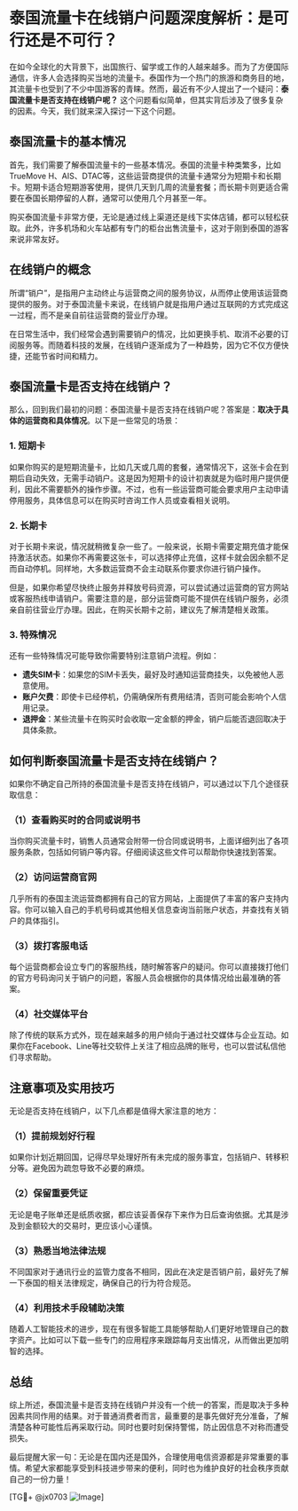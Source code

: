 # 泰国流量卡在线销户问题深度解析：是可行还是不可行？

在如今全球化的大背景下，出国旅行、留学或工作的人越来越多。而为了方便国际通信，许多人会选择购买当地的流量卡。泰国作为一个热门的旅游和商务目的地，其流量卡也受到了不少中国游客的青睐。然而，最近有不少人提出了一个疑问：**泰国流量卡是否支持在线销户呢？** 这个问题看似简单，但其实背后涉及了很多复杂的因素。今天，我们就来深入探讨一下这个问题。

## 泰国流量卡的基本情况

首先，我们需要了解泰国流量卡的一些基本情况。泰国的流量卡种类繁多，比如TrueMove H、AIS、DTAC等，这些运营商提供的流量卡通常分为短期卡和长期卡。短期卡适合短期游客使用，提供几天到几周的流量套餐；而长期卡则更适合需要在泰国长期停留的人群，通常可以使用几个月甚至一年。

购买泰国流量卡非常方便，无论是通过线上渠道还是线下实体店铺，都可以轻松获取。此外，许多机场和火车站都有专门的柜台出售流量卡，这对于刚到泰国的游客来说非常友好。

## 在线销户的概念

所谓“销户”，是指用户主动终止与运营商之间的服务协议，从而停止使用该运营商提供的服务。对于泰国流量卡来说，在线销户就是指用户通过互联网的方式完成这一过程，而不是亲自前往运营商的营业厅办理。

在日常生活中，我们经常会遇到需要销户的情况，比如更换手机、取消不必要的订阅服务等。而随着科技的发展，在线销户逐渐成为了一种趋势，因为它不仅方便快捷，还能节省时间和精力。

## 泰国流量卡是否支持在线销户？

那么，回到我们最初的问题：泰国流量卡是否支持在线销户呢？答案是：**取决于具体的运营商和具体情况**。以下是一些常见的场景：

### 1. 短期卡
如果你购买的是短期流量卡，比如几天或几周的套餐，通常情况下，这张卡会在到期后自动失效，无需手动销户。这是因为短期卡的设计初衷就是为临时用户提供便利，因此不需要额外的操作步骤。不过，也有一些运营商可能会要求用户主动申请停用服务，具体信息可以在购买时咨询工作人员或查看相关说明。

### 2. 长期卡
对于长期卡来说，情况就稍微复杂一些了。一般来说，长期卡需要定期充值才能保持激活状态。如果你不再需要这张卡，可以选择停止充值，这样卡就会因余额不足而自动停机。同样地，大多数运营商不会主动联系你要求你进行销户操作。

但是，如果你希望尽快终止服务并释放号码资源，可以尝试通过运营商的官方网站或客服热线申请销户。需要注意的是，部分运营商可能不提供在线销户服务，必须亲自前往营业厅办理。因此，在购买长期卡之前，建议先了解清楚相关政策。

### 3. 特殊情况
还有一些特殊情况可能导致你需要特别注意销户流程。例如：
- **遗失SIM卡**：如果您的SIM卡丢失，最好及时通知运营商挂失，以免被他人恶意使用。
- **账户欠费**：即使卡已经停机，仍需确保所有费用结清，否则可能会影响个人信用记录。
- **退押金**：某些流量卡在购买时会收取一定金额的押金，销户后能否退回取决于具体条款。

## 如何判断泰国流量卡是否支持在线销户？

如果你不确定自己所持的泰国流量卡是否支持在线销户，可以通过以下几个途径获取信息：

### （1）查看购买时的合同或说明书
当你购买流量卡时，销售人员通常会附带一份合同或说明书，上面详细列出了各项服务条款，包括如何销户等内容。仔细阅读这些文件可以帮助你快速找到答案。

### （2）访问运营商官网
几乎所有的泰国主流运营商都拥有自己的官方网站，上面提供了丰富的客户支持内容。你可以输入自己的手机号码或其他相关信息查询当前账户状态，并查找有关销户的具体指引。

### （3）拨打客服电话
每个运营商都会设立专门的客服热线，随时解答客户的疑问。你可以直接拨打他们的官方号码询问关于销户的问题，客服人员会根据你的具体情况给出最准确的答案。

### （4）社交媒体平台
除了传统的联系方式外，现在越来越多的用户倾向于通过社交媒体与企业互动。如果你在Facebook、Line等社交软件上关注了相应品牌的账号，也可以尝试私信他们寻求帮助。

## 注意事项及实用技巧

无论是否支持在线销户，以下几点都是值得大家注意的地方：

### （1）提前规划好行程
如果你计划近期回国，记得尽早处理好所有未完成的服务事宜，包括销户、转移积分等。避免因为疏忽导致不必要的麻烦。

### （2）保留重要凭证
无论是电子账单还是纸质收据，都应该妥善保存下来作为日后查询依据。尤其是涉及到金额较大的交易时，更应该小心谨慎。

### （3）熟悉当地法律法规
不同国家对于通讯行业的监管力度各不相同，因此在决定是否销户前，最好先了解一下泰国的相关法律规定，确保自己的行为符合规范。

### （4）利用技术手段辅助决策
随着人工智能技术的进步，现在有很多智能工具能够帮助人们更好地管理自己的数字资产。比如可以下载一些专门的应用程序来跟踪每月支出情况，从而做出更加明智的选择。

## 总结

综上所述，泰国流量卡是否支持在线销户并没有一个统一的答案，而是取决于多种因素共同作用的结果。对于普通消费者而言，最重要的是事先做好充分准备，了解清楚各种可能性后再采取行动。同时也要时刻保持警惕，防止因信息不对称而遭受损失。

最后提醒大家一句：无论是在国内还是国外，合理使用电信资源都是非常重要的事情。希望大家都能享受到科技进步带来的便利，同时也为维护良好的社会秩序贡献自己的一份力量！

[TG💪+ @jx0703 ![Image](https://github.com/user-attachments/assets/dbca1d08-cadb-493c-b0ec-ad6f7a83f270)]